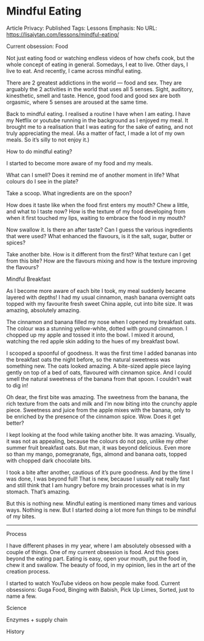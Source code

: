 # Mindful Eating

Article Privacy: Published
Tags: Lessons
Emphasis: No
URL: https://lisajytan.com/lessons/mindful-eating/

Current obsession: Food

Not just eating food or watching endless videos of how chefs cook, but the whole concept of eating in general. Somedays, I eat to live. Other days, I live to eat. And recently, I came across mindful eating.

There are 2 greatest addictions in the world — food and sex. They are arguably the 2 activities in the world that uses all 5 senses. Sight, auditory, kinesthetic, smell and taste. Hence, good food and good sex are both orgasmic, where 5 senses are aroused at the same time.

Back to mindful eating. I realised a routine I have when I am eating. I have my Netflix or youtube running in the background as I enjoyed my meal. It brought me to a realisation that I was eating for the sake of eating, and not truly appreciating the meal. (As a matter of fact, I made a lot of my own meals. So it’s silly to not enjoy it.)

How to do mindful eating?

I started to become more aware of my food and my meals.

What can I smell? Does it remind me of another moment in life? What colours do I see in the plate?

Take a scoop. What ingredients are on the spoon?

How does it taste like when the food first enters my mouth? Chew a little, and what to I taste now? How is the texture of my food developing from when it first touched my lips, waiting to embrace the food in my mouth?

Now swallow it. Is there an after taste? Can I guess the various ingredients that were used? What enhanced the flavours, is it the salt, sugar, butter or spices?

Take another bite. How is it different from the first? What texture can I get from this bite? How are the flavours mixing and how is the texture improving the flavours?

Mindful Breakfast

As I become more aware of each bite I took, my meal suddenly became layered with depths! I had my usual cinnamon, mash banana overnight oats topped with my favourite fresh sweet China apple, cut into bite size. It was amazing, absolutely amazing.

The cinnamon and banana filled my nose when I opened my breakfast oats. The colour was a stunning yellow-white, dotted with ground cinnamon. I chopped up my apple and tossed it into the bowl. I mixed it around, watching the red apple skin adding to the hues of my breakfast bowl.

I scooped a spoonful of goodness. It was the first time I added bananas into the breakfast oats the night before, so the natural sweetness was something new. The oats looked amazing. A bite-sized apple piece laying gently on top of a bed of oats, flavoured with cinnamon spice. And I could smell the natural sweetness of the banana from that spoon. I couldn’t wait to dig in!

Oh dear, the first bite was amazing. The sweetness from the banana, the rich texture from the oats and milk and I’m now biting into the crunchy apple piece. Sweetness and juice from the apple mixes with the banana, only to be enriched by the presence of the cinnamon spice. Wow. Does it get better?

I kept looking at the food while taking another bite. It was amazing. Visually, it was not as appealing, because the colours do not pop, unlike my other summer fruit breakfast oats. But man, it was beyond delicious. Even more so than my mango, pomegranate, figs, almond and banana oats, topped with chopped dark chocolate bits.

I took a bite after another, cautious of it’s pure goodness. And by the time I was done, I was beyond full! That is new, because I usually eat really fast and still think that I am hungry before my brain processes what is in my stomach. That’s amazing.

But this is nothing new. Mindful eating is mentioned many times and various ways. Nothing is new. But I started doing a lot more fun things to be mindful of my bites.

---

Process

I have different phases in my year, where I am absolutely obsessed with a couple of things. One of my current obsession is food. And this goes beyond the eating part. Eating is easy, open your mouth, put the food in, chew it and swallow. The beauty of food, in my opinion, lies in the art of the creation process.

I started to watch YouTube videos on how people make food. Current obsessions: Guga Food, Binging with Babish, Pick Up Limes, Sorted, just to name a few.

Science

Enzymes + supply chain

History